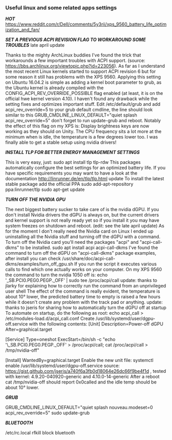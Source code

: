 ### Useful linux and some related apps settings ###

***HOT***
https://www.reddit.com/r/Dell/comments/5y3rii/xps_9560_battery_life_optimization_and_fan/

***SET A PREVIOUS ACPI REVISION FLAG TO WORKAROUND SOME TROUBLES***
late april update

Thanks to the mighty ArchLinux buddies I've found the trick that workarounds a few important troubles with ACPI support. (source: https://bbs.archlinux.org/viewtopic.php?id=223056). As far as I understand the most recent Linux kernels started to support ACPI revision 6 but for some reason it still has problems with the XPS 9560. Applying this setting on Ubuntu 16.04.2 is simple as adding a kernel boot parameter to grub, as the Ubuntu kernel is already compiled with the CONFIG_ACPI_REV_OVERRIDE_POSSIBLE flag enabled (at least, it is on the official hwe kernel version 4.10). I haven't found any drawback while the setting fixes and optimizes important stuff.
Edit /etc/default/grub and add acpi_rev_override=5 to your grub default cmdline, the line should look similar to this
GRUB_CMDLINE_LINUX_DEFAULT="quiet splash acpi_rev_override=5"
don't forget to run update-grub and reboot.
Notably the effect of this flag on my XPS is:
Display brightness keys are now working as they should on Unity.
The CPU frequency sits a lot more at the minimum when is idle, the temperature is a few degrees lower too.
I was finally able to get a stable setup using nvidia drivers!

***INSTALL TLP FOR BETTER ENERGY MANAGEMENT SETTINGS***

This is very easy, just:
sudo apt install tlp tlp-rdw
This packages automatically configure the best settings for an optimized battery life. If you have specific requirements you may want to have a look at the documentation http://linrunner.de/en/tlp/tlp.html
update
To install the latest stable package add the official PPA
sudo add-apt-repository ppa:linrunner/tlp
sudo apt-get update

***TURN OFF THE NVIDIA GPU***

The next biggest battery sucker to take care of is the nvidia dGPU. If you don't install Nvidia drivers the dGPU is always on, but the current drivers and kernel support is not really ready yet so if you install it you may have system freezes on shutdown and reboot. (edit: see the late april update) As for the moment I don't really need the Nvidia card on Linux I ended up uninstalling all the Nvidia stuff and turning off the dGPU with a command. To turn off the Nvidia card you'll need the packages "acpi" and "acpi-call-dkms" to be installed.
sudo apt install acpi acpi-call-dkms
I've found the command to turn off the dGPU on "acpi-call-dkms" package examples, after install you can check /usr/share/doc/acpi-call-dkms/examples/turn_off_gpu.sh
If you run the script it executes various calls to find which one actually works on your computer. On my XPS 9560 the command to turn the nvidia 1050 off is:
echo '_SB.PCI0.PEG0.PEGP._OFF' | sudo tee /proc/acpi/call
update: thanks to jlarky for explaining how to correctly run the command from an unprivileged user shell
The effect of the command is really evident, the temperature is about 10° lower, the predicted battery time to empty is raised a few hours while it doesn't create any problem with the track pad or anything.
update: thanks to jseris for sharing how to automatically turn the dGPU off at startup
To automate on startup, do the following as root:
echo acpi_call > /etc/modules-load.d/acpi_call.conf
Create /usr/lib/systemd/user/dgpu-off.service with the following contents:
[Unit]
Description=Power-off dGPU
After=graphical.target

[Service]
Type=oneshot
ExecStart=/bin/sh -c "echo '\\_SB.PCI0.PEG0.PEGP._OFF' > /proc/acpi/call; cat /proc/acpi/call > /tmp/nvidia-off"

[Install]
WantedBy=graphical.target
Enable the new unit file:
systemctl enable /usr/lib/systemd/user/dgpu-off.service
source: https://gist.github.com/jseris/a740f6a3fb0d18064e26dc66f9be4f1d , tested with kernel: 4.9.20-040920-generic and 4.10.0-14-generic
After a reboot cat /tmp/nvidia-off should report 0x0called and the idle temp should be about 10° lower.

***GRUB***

GRUB_CMDLINE_LINUX_DEFAULT="quiet splash nouveau.modeset=0 acpi_rev_override=5"
sudo update-grub

***BLUETOOTH***

/etc/rc.local
rfkill block bluetooth
